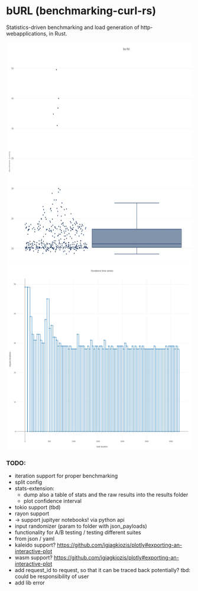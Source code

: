 # bURL (benchmarking-curl-rs)

Statistics-driven benchmarking and load generation of http-webapplications, in Rust.

<img src="./examples/box_plot.jpg" width="700" height="600" />
<img src="./examples/durations_timeseries.png" width="700" height="500" />


### TODO:
* iteration support for proper benchmarking
* split config
* stats-extension:
    * dump also a table of stats and the raw results into the results folder 
    * plot confidence interval
* tokio support (tbd)
* rayon support
* -> support jupityer notebooks! via python api
* input randomizer (param to folder with json_payloads)
* functionality for A/B testing / testing different suites
* from json / yaml
* kaleido support? https://github.com/igiagkiozis/plotly#exporting-an-interactive-plot
* wasm support? https://github.com/igiagkiozis/plotly#exporting-an-interactive-plot
* add request_id to request, so that it can be traced back potentially? tbd: could be responsibility of user
* add lib error

